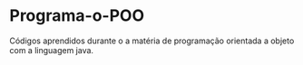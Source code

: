 # Programa-o-POO
Códigos aprendidos durante o a matéria de programação orientada a objeto com a linguagem java.
